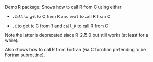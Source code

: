 Demo R package.  Shows how to call R from C using either

* `.Call` to get to C from R and `eval` to call R from C

* `.C` to get to C from R and `call_R` to call R from C

Note the latter is deprecated since R-2.15.0 but still works
(at least for a while).

Also shows how to call R from Fortran (via C function pretending
to be Fortran subroutine).
